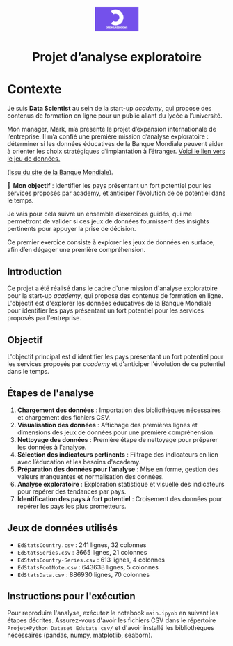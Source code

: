 <p style="text-align: center;">
  <img src="logo_OCR.jpg" alt="Logo Academy" width="100">
</p>
<h1 style="text-align: center;">Projet d’analyse exploratoire</h1>

# Contexte

Je suis __Data Scientist__ au sein de la start-up *academy*, qui propose des contenus de formation en ligne pour un public allant du lycée à l’université.

Mon manager, Mark, m’a présenté le projet d’expansion internationale de l’entreprise. Il m’a confié une première mission d’analyse exploratoire : déterminer si les données éducatives de la Banque Mondiale peuvent aider à orienter les choix stratégiques d’implantation à l’étranger. [Voici le lien vers le jeu de données. ](https://s3-eu-west-1.amazonaws.com/static.oc-static.com/prod/courses/files/Parcours_data_scientist/Projet+-+Donn%C3%A9es+%C3%A9ducatives/Projet+Python_Dataset_Edstats_csv.zip)

[(issu du site de la Banque Mondiale). ](https://datacatalog.worldbank.org/dataset/education-statistics)



🎯 __Mon objectif__ : identifier les pays présentant un fort potentiel pour les services proposés par academy, et anticiper l’évolution de ce potentiel dans le temps.

Je vais pour cela suivre un ensemble d’exercices guidés, qui me permettront de valider si ces jeux de données fournissent des insights pertinents pour appuyer la prise de décision.

Ce premier exercice consiste à explorer les jeux de données en surface, afin d’en dégager une première compréhension.

## Introduction

Ce projet a été réalisé dans le cadre d'une mission d'analyse exploratoire pour la start-up *academy*, qui propose des contenus de formation en ligne. L'objectif est d'explorer les données éducatives de la Banque Mondiale pour identifier les pays présentant un fort potentiel pour les services proposés par l'entreprise.

## Objectif

L'objectif principal est d'identifier les pays présentant un fort potentiel pour les services proposés par *academy* et d'anticiper l'évolution de ce potentiel dans le temps.

## Étapes de l'analyse

1. **Chargement des données** : Importation des bibliothèques nécessaires et chargement des fichiers CSV.  
2. **Visualisation des données** : Affichage des premières lignes et dimensions des jeux de données pour une première compréhension.  
3. **Nettoyage des données** : Première étape de nettoyage pour préparer les données à l'analyse.  
4. **Sélection des indicateurs pertinents** : Filtrage des indicateurs en lien avec l’éducation et les besoins d'academy.  
5. **Préparation des données pour l’analyse** : Mise en forme, gestion des valeurs manquantes et normalisation des données.  
6. **Analyse exploratoire** : Exploration statistique et visuelle des indicateurs pour repérer des tendances par pays.  
7. **Identification des pays à fort potentiel** : Croisement des données pour repérer les pays les plus prometteurs.


## Jeux de données utilisés

- `EdStatsCountry.csv` : 241 lignes, 32 colonnes
- `EdStatsSeries.csv` : 3665 lignes, 21 colonnes
- `EdStatsCountry-Series.csv` : 613 lignes, 4 colonnes
- `EdStatsFootNote.csv` : 643638 lignes, 5 colonnes
- `EdStatsData.csv` : 886930 lignes, 70 colonnes

## Instructions pour l'exécution

Pour reproduire l'analyse, exécutez le notebook `main.ipynb` en suivant les étapes décrites. Assurez-vous d'avoir les fichiers CSV dans le répertoire `Projet+Python_Dataset_Edstats_csv/` et d'avoir installé les bibliothèques nécessaires (pandas, numpy, matplotlib, seaborn). 
